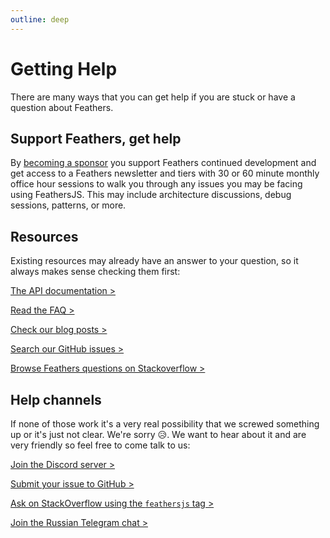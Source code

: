 ```yaml
---
outline: deep
---
```


# Getting Help

There are many ways that you can get help if you are stuck or have a question about Feathers.


## Support Feathers, get help

By [becoming a sponsor](https://github.com/sponsors/daffl/) you support Feathers continued development and get access to a Feathers newsletter and tiers with 30 or 60 minute monthly office hour sessions to walk you through any issues you may be facing using FeathersJS. This may include architecture discussions, debug sessions, patterns, or more.

## Resources

Existing resources may already have an answer to your question, so it always makes sense checking them first:

[The API documentation >](../api/)

[Read the FAQ >](./faq.md)

[Check our blog posts >](https://blog.feathersjs.com/)

[Search our GitHub issues >](https://github.com/issues?utf8=%E2%9C%93&q=is%3Aopen+is%3Aissue+user%3Afeathersjs+)

[Browse Feathers questions on Stackoverflow >](http://stackoverflow.com/questions/tagged/feathersjs)

## Help channels

If none of those work it's a very real possibility that we screwed something up or it's just not clear. We're sorry :disappointed_relieved:. We want to hear about it and are very friendly so feel free to come talk to us:

[Join the Discord server >](https://discord.gg/qa8kez8QBx)

[Submit your issue to GitHub >](https://github.com/feathersjs/feathers/issues/new)

[Ask on StackOverflow using the `feathersjs` tag >](http://stackoverflow.com)

[Join the Russian Telegram chat >](https://t.me/featherjs)

